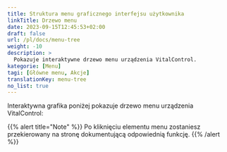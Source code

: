 ```yaml
---
title: Struktura menu graficznego interfejsu użytkownika
linkTitle: Drzewo menu
date: 2023-09-15T12:45:53+02:00
draft: false
url: /pl/docs/menu-tree
weight: -10
description: >
  Pokazuje interaktywne drzewo menu urządzenia VitalControl.
kategorie: [Menu]
tagi: [Główne menu, Akcje]
translationKey: menu-tree
no_list: true
---
```


Interaktywna grafika poniżej pokazuje drzewo menu urządzenia VitalControl:

{{% alert title="Note" %}}
Po kliknięciu elementu menu zostaniesz przekierowany na stronę dokumentującą odpowiednią funkcję.
{{% /alert %}}

<object data="menu-tree.svg" type="image/svg+xml" width="1100" >
</object>
